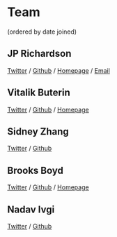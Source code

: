 Team
====

(ordered by date joined)

JP Richardson
-------------

[Twitter](https://twitter.com/jprichardson) / [Github](https://github.com/jprichardson) / [Homepage](http://procbits.com/pages/about) / [Email](mailto:jprichardson@gmail.com?subject=CryptoCoinJS)


Vitalik Buterin
---------------

[Twitter](https://twitter.com/VitalikButerin) / [Github](https://github.com/vbuterin) / [Homepage](http://vitalik.ca)


Sidney Zhang
------------

[Twitter](https://twitter.com/sidazhang) / [Github](https://github.com/sidazhang) 



Brooks Boyd
-----------

[Twitter](https://twitter.com/midnight426) / [Github](https://github.com/MidnightLightning) / [Homepage](http://portfolio.midnightdesign.ws/)


Nadav Ivgi
----------

[Twitter](https://twitter.com/shesek) / [Github](https://github.com/shesek)